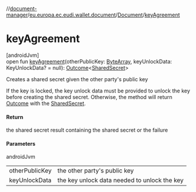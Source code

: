 //[document-manager](../../../index.md)/[eu.europa.ec.eudi.wallet.document](../index.md)/[Document](index.md)/[keyAgreement](key-agreement.md)

# keyAgreement

[androidJvm]\
open fun [keyAgreement](key-agreement.md)(otherPublicKey: [ByteArray](https://kotlinlang.org/api/latest/jvm/stdlib/kotlin-stdlib/kotlin/-byte-array/index.html), keyUnlockData: KeyUnlockData? = null): [Outcome](../-outcome/index.md)&lt;[SharedSecret](../-shared-secret/index.md)&gt;

Creates a shared secret given the other party's public key

If the key is locked, the key unlock data must be provided to unlock the key before creating the shared secret. Otherwise, the method will return [Outcome](../-outcome/index.md) with the [SharedSecret](../-shared-secret/index.md).

#### Return

the shared secret result containing the shared secret or the failure

#### Parameters

androidJvm

| | |
|---|---|
| otherPublicKey | the other party's public key |
| keyUnlockData | the key unlock data needed to unlock the key |
